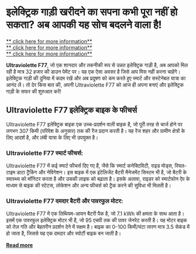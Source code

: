  # इलेक्ट्रिक गाड़ी खरीदने का सपना कभी पूरा नहीं हो सकता? अब आपकी यह सोच बदलने वाला है!
[** click here for more information**](https://latestbikevala.com/ultraviolette-f77/) <br>
 [** click here for more information**](https://latestbikevala.com/ultraviolette-f77/) <br>
 [** click here for more information**](https://latestbikevala.com/ultraviolette-f77/) <br>
 
**Ultraviolette F77**, जो एक शानदार और तकनीकी रूप से उन्नत इलेक्ट्रिक गाड़ी है, अब आपको मिल रही है मात्र 32 हजार की डाउन पेमेंट पर। यह एक ऐसा अवसर है जिसे आप मिस नहीं करना चाहेंगे। इलेक्ट्रिक गाड़ी की दुनिया में कदम रखें और अब प्रदूषण को कम करते हुए स्मार्ट और सस्टेनेबल यात्रा का आनंद लें। तो देर किस बात की, अपनी Ultraviolette F77 को आज ही अपना बनाएं और इलेक्ट्रिक गाड़ी के सफर की शुरुआत करें!

## Ultraviolette F77 इलेक्ट्रिक बाइक के फीचर्स

Ultraviolette F77 इलेक्ट्रिक बाइक एक उच्च-प्रदर्शन वाली बाइक है, जो पूरी तरह से चार्ज होने पर लगभग 307 किमी (परिवेश के अनुसार) तक की रेंज प्रदान करती है। यह रेंज शहर और ग्रामीण क्षेत्रों के लिए आदर्श है, और लंबी यात्रा के लिए भी उपयुक्त है।

### Ultraviolette F77 स्मार्ट फीचर्स:
Ultraviolette F77 में कई स्मार्ट फीचर्स दिए गए हैं, जैसे कि स्मार्ट कनेक्टिविटी, राइड मोड्स, रियल-टाइम डाटा ट्रैकिंग और नेविगेशन। इस बाइक में एक इंटेलिजेंट बैटरी मैनेजमेंट सिस्टम भी है, जो बैटरी के स्वास्थ्य को मॉनिटर करता है और उसकी लाइफ को बढ़ाता है। इसके अलावा, राइडर को स्मार्टफोन ऐप के माध्यम से बाइक की स्टेटस, लोकेशन और अन्य फीचर्स को ट्रैक करने की सुविधा भी मिलती है।

### Ultraviolette F77 दमदार बैटरी और पावरफुल मोटर:
Ultraviolette F77 में एक लिथियम-आयन बैटरी पैक है, जो 7.1 kWh की क्षमता के साथ आता है। इसमें एक पावरफुल इलेक्ट्रिक मोटर भी है, जो 95 एचपी तक की पावर जेनरेट करती है। यह मोटर बाइक को तेज़ गति और बेहतरीन प्रदर्शन देने में सक्षम है। बाइक का 0-100 किमी/घंटा त्वरण मात्र 3.5 सेकंड में हो जाता है, जिससे यह एक दमदार और स्पोर्टी बाइक बन जाती है।

[**Read more**](https://latestbikevala.com/ultraviolette-f77/)
 
